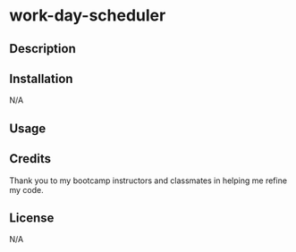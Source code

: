 # work-day-scheduler

## Description



## Installation

N/A

## Usage



## Credits

Thank you to my bootcamp instructors and classmates in helping me refine my code. 

## License

N/A
